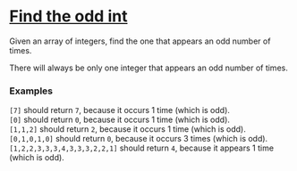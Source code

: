 # [Find the odd int](https://www.codewars.com/kata/54da5a58ea159efa38000836/train/swift)

Given an array of integers, find the one that appears an odd number of times.

There will always be only one integer that appears an odd number of times.

### Examples
`[7]` should return `7`, because it occurs 1 time (which is odd).<br>
`[0]` should return `0`, because it occurs 1 time (which is odd).<br>
`[1,1,2]` should return `2`, because it occurs 1 time (which is odd).<br>
`[0,1,0,1,0]` should return `0`, because it occurs 3 times (which is odd).<br>
`[1,2,2,3,3,3,4,3,3,3,2,2,1]` should return `4`, because it appears 1 time (which is odd).<br>
